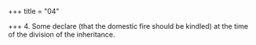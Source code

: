 +++
title = "04"

+++
4. Some declare (that the domestic fire should be kindled) at the time of the division of the inheritance.
